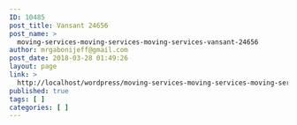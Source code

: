 ```yaml
---
ID: 10485
post_title: Vansant 24656
post_name: >
  moving-services-moving-services-moving-services-vansant-24656
author: mrgabonijeff@gmail.com
post_date: 2018-03-28 01:49:26
layout: page
link: >
  http://localhost/wordpress/moving-services-moving-services-moving-services-vansant-24656/
published: true
tags: [ ]
categories: [ ]
---
```

